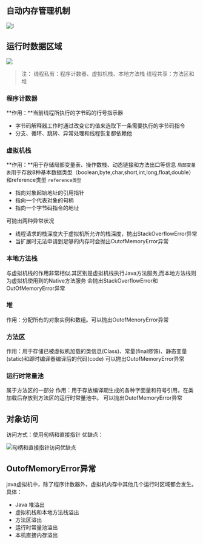 ## 自动内存管理机制

![I](F:\找工作相关\Java知识点\JVM和并发\img\自动内存管理机制.png)

## 运行时数据区域

![](F:\找工作相关\Java知识点\JVM和并发\img\运行时数据区.png)

> 注：
> 线程私有：程序计数器、虚拟机栈、本地方法栈
> 线程共享：方法区和堆

### 程序计数器

**作用：**当前线程所执行的字节码的行号指示器

* 字节码解释器工作时通过改变它的值来选取下一条需要执行的字节码指令
* 分支、循环、跳转、异常处理和线程恢复都依赖他

### 虚拟机栈

**作用：**用于存储局部变量表、操作数栈、动态链接和方法出口等信息
`局部变量表`用于存放8种基本数据类型（boolean,byte,char,short,int,long,float,double）和reference类型
`reference类型`

- 指向对象起始地址的引用指针
- 指向一个代表对象的句柄
- 指向一个字节码指令的地址

可抛出两种异常状况

- 线程请求的栈深度大于虚拟机所允许的栈深度，抛出StackOverflowError异常
- 当扩展时无法申请到足够的内存时会抛出OutofMemoryError异常

### 本地方法栈

与虚拟机栈的作用非常相似.其区别是虚拟机栈执行Java方法服务,而本地方法栈则为虚拟机使用到的Native方法服务
会抛出StackOverflowError和OutOfMemoryError异常

### 堆

作用：分配所有的对象实例和数组。可以抛出OutofMenoryError异常

### 方法区

作用：用于存储已被虚拟机加载的类信息(Class)、常量(final修饰)、静态变量(static)和即时编译器编译后的代码(code) 
可以抛出OutofMemoryError异常

### 运行时常量池

属于方法区的一部分
作用：用于存放编译期生成的各种字面量和符号引用，在类加载后存放到方法区的运行时常量池中。
可以抛出OutofMemoryError异常

## 对象访问

访问方式：使用句柄和直接指针
优缺点：

![句柄和直接指针访问优缺点](F:\找工作相关\Java知识点\JVM和并发\img\句柄和指针访问优缺点.png)

## OutofMemoryError异常

java虚拟机中，除了程序计数器外，虚拟机内存中其他几个运行时区域都会发生。
具体：

- Java 堆溢出
- 虚拟机栈和本地方法栈溢出
- 方法区溢出
- 运行时常量池溢出
- 本机直接内存溢出